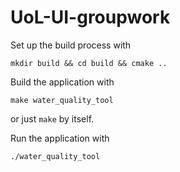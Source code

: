 # UoL-UI-groupwork

Set up the build process with

    mkdir build && cd build && cmake ..

Build the application with

    make water_quality_tool

or just `make` by itself.

Run the application with

    ./water_quality_tool